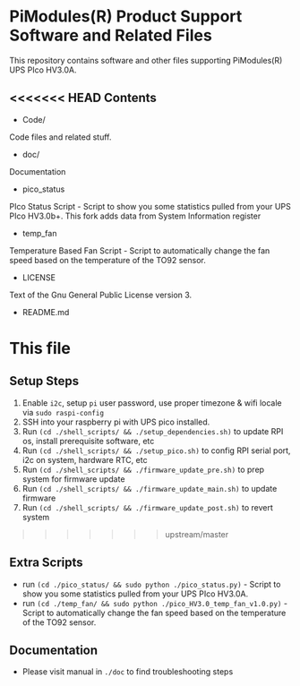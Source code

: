 
# PiModules(R) Product Support Software and Related Files

This repository contains software and other files supporting PiModules(R) UPS PIco HV3.0A.

<<<<<<< HEAD
Contents
--------

* Code/

Code files and related stuff.

* doc/

Documentation

* pico_status

PIco Status Script - Script to show you some statistics pulled from your UPS PIco HV3.0b+.
This fork adds data from System Information register

* temp_fan

Temperature Based Fan Script - Script to automatically change the fan speed based on the temperature of the TO92 sensor.

* LICENSE

Text of the Gnu General Public License version 3.

* README.md

This file
=======
## Setup Steps
1. Enable `i2c`, setup `pi` user password, use proper timezone & wifi locale via `sudo raspi-config`
2. SSH into your raspberry pi with UPS pico installed.
3. Run `(cd ./shell_scripts/ && ./setup_dependencies.sh)` to update RPI os, install prerequisite software, etc
4. Run `(cd ./shell_scripts/ && ./setup_pico.sh)` to config RPI serial port, i2c on system, hardware RTC, etc
5. Run `(cd ./shell_scripts/ && ./firmware_update_pre.sh)` to prep system for firmware update
6. Run `(cd ./shell_scripts/ && ./firmware_update_main.sh)` to update firmware
7. Run `(cd ./shell_scripts/ && ./firmware_update_post.sh)` to revert system
>>>>>>> upstream/master

## Extra Scripts
- run `(cd ./pico_status/ && sudo python ./pico_status.py)` - Script to show you some statistics pulled from your UPS PIco HV3.0A.
- run `(cd ./temp_fan/ && sudo python ./pico_HV3.0_temp_fan_v1.0.py)` - Script to automatically change the fan speed based on the temperature of the TO92 sensor.

## Documentation
- Please visit manual in `./doc` to find troubleshooting steps